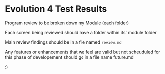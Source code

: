 # Evolution 4 Test Results

Program review to be broken down my Module (each folder)

Each screen being reviewed should have a folder within its' module folder

Main review findings should be in a file named `review.md`

Any features or enhancements that we feel are valid but not scheuduled for this phase of developement should go in a file name future.md

:)


